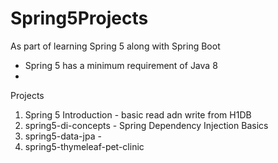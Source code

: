 # Spring5Projects

As part of learning Spring 5 along with Spring Boot

* Spring 5 has a minimum requirement of Java 8
*


Projects

1. Spring 5 Introduction -  basic read adn write from H1DB
2. spring5-di-concepts - Spring Dependency Injection Basics
3. spring5-data-jpa -
4. spring5-thymeleaf-pet-clinic
